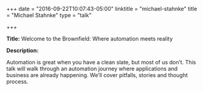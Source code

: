 +++
date = "2016-09-22T10:07:43-05:00"
linktitle = "michael-stahnke"
title = "Michael Stahnke"
type = "talk"

+++

<div class="span-15  ">
  <div class="span-15  last ">
  <p><strong>Title:</strong>
Welcome to the Brownfield: Where automation meets reality
</p>

<p><strong>Description:</strong></p>

<p>
Automation is great when you have a clean slate, but most of us don’t. This talk will walk through an automation journey where applications and business are already happening. We’ll cover pitfalls, stories and thought process.
</p>
<p>

  </div>
</div>

